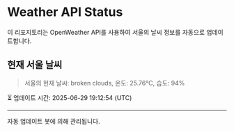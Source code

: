 
# Weather API Status

이 리포지토리는 OpenWeather API를 사용하여 서울의 날씨 정보를 자동으로 업데이트합니다.

## 현재 서울 날씨
> 서울의 현재 날씨: broken clouds, 온도: 25.76°C, 습도: 94%

⏳ 업데이트 시간: 2025-06-29 19:12:54 (UTC)

---
자동 업데이트 봇에 의해 관리됩니다.
